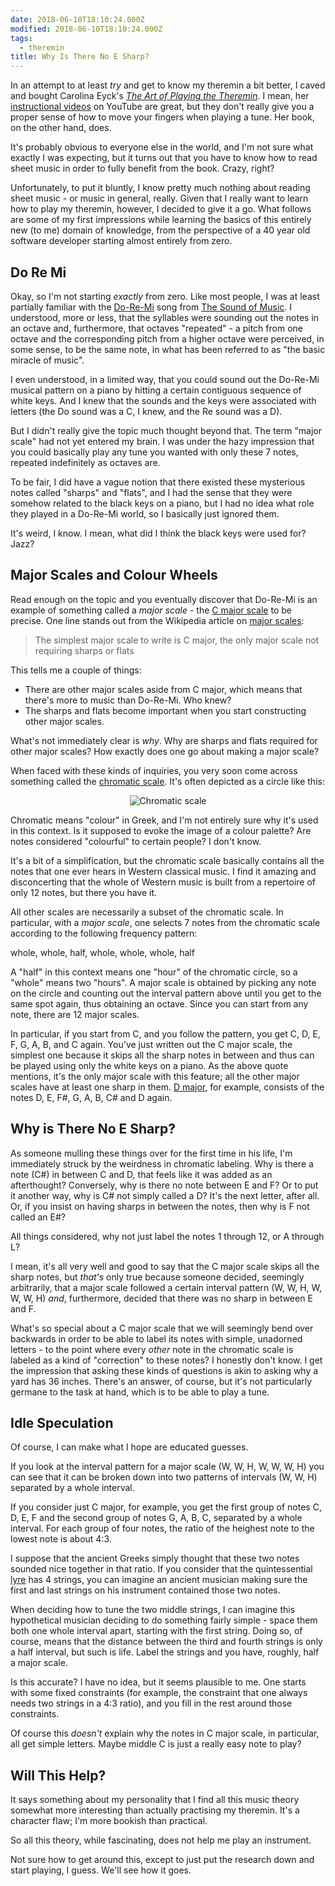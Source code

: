 ```yaml
---
date: 2018-06-10T18:10:24.000Z
modified: 2018-06-10T18:10:24.000Z
tags:
  - theremin
title: Why Is There No E Sharp?
---
```


In an attempt to at least *try* and get to know my theremin a bit better, I
caved and bought Carolina Eyck's [*The Art of Playing the Theremin*][1].  I
mean, her [instructional videos][4] on YouTube are great, but they don't
really give you a proper sense of how to move your fingers when playing a
tune.  Her book, on the other hand, does.

It's probably obvious to everyone else in the world, and I'm not sure what
exactly I was expecting, but it turns out that you have to know how to read
sheet music in order to fully benefit from the book.  Crazy, right?

Unfortunately, to put it bluntly, I know pretty much nothing about reading
sheet music - or music in general, really.  Given that I really want to
learn how to play my theremin, however, I decided to give it a go.  What
follows are some of my first impressions while learning the basics of this
entirely new (to me) domain of knowledge, from the perspective of a 40 year
old software developer starting almost entirely from zero.

## Do Re Mi

Okay, so I'm not starting *exactly* from zero.  Like most people, I was at
least partially familiar with the [Do-Re-Mi][5] song from [The Sound of
Music][6].  I understood, more or less, that the syllables were sounding out
the notes in an octave and, furthermore, that octaves "repeated" - a pitch
from one octave and the corresponding pitch from a higher octave were
perceived, in some sense, to be the same note, in what has been referred to
as "the basic miracle of music".

I even understood, in a limited way, that you could sound out the Do-Re-Mi
musical pattern on a piano by hitting a certain contiguous sequence of white
keys.  And I knew that the sounds and the keys were associated with letters
(the Do sound was a C, I knew, and the Re sound was a D).

But I didn't really give the topic much thought beyond that.  The term
"major scale" had not yet entered my brain.  I was under the hazy impression
that you could basically play any tune you wanted with only these 7 notes,
repeated indefinitely as octaves are.

To be fair, I did have a vague notion that there existed these mysterious
notes called "sharps" and "flats", and I had the sense that they were
somehow related to the black keys on a piano, but I had no idea what role
they played in a Do-Re-Mi world, so I basically just ignored them.

It's weird, I know.  I mean, what did I think the black keys were used for?
Jazz?

## Major Scales and Colour Wheels

Read enough on the topic and you eventually discover that Do-Re-Mi is an
example of something called a _major scale_ - the [C major scale][2] to be
precise.  One line stands out from the Wikipedia article on [major
scales][7]:

> The simplest major scale to write is C major, the only major scale not
> requiring sharps or flats

This tells me a couple of things:

* There are other major scales aside from C major, which means that there's
  more to music than Do-Re-Mi.  Who knew?
* The sharps and flats become important when you start constructing other
  major scales.

What's not immediately clear is _why_.  Why are sharps and flats required
for other major scales?  How exactly does one go about making a major scale?

When faced with these kinds of inquiries, you very soon come across
something called the [chromatic scale][8].  It's often depicted as a circle
like this:

<div style="clear: both; text-align: center;"> 
<img border="0"
     src="/static/img/Pitch_class_space.svg" 
     alt="Chromatic scale" />
</div>

Chromatic means "colour" in Greek, and I'm not entirely sure why it's used
in this context.  Is it supposed to evoke the image of a colour palette?
Are notes considered "colourful" to certain people?  I don't know.

It's a bit of a simplification, but the chromatic scale basically contains
all the notes that one ever hears in Western classical music.  I find it
amazing and disconcerting that the whole of Western music is built from a
repertoire of only 12 notes, but there you have it.

All other scales are necessarily a subset of the chromatic scale.  In
particular, with a _major scale_, one selects 7 notes from the chromatic
scale according to the following frequency pattern:

whole, whole, half, whole, whole, whole, half

A "half" in this context means one "hour" of the chromatic circle, so a
"whole" means two "hours".  A major scale is obtained by picking any note on
the circle and counting out the interval pattern above until you get to the
same spot again, thus obtaining an octave.  Since you can start from any
note, there are 12 major scales.

In particular, if you start from C, and you follow the pattern, you get C,
D, E, F, G, A, B, and C again.  You've just written out the C major scale,
the simplest one because it skips all the sharp notes in between and thus
can be played using only the white keys on a piano.  As the above quote
mentions, it's the only major scale with this feature; all the other major
scales have at least one sharp in them.  [D major][9], for example, consists
of the notes D, E, F#, G, A, B, C# and D again.

## Why is There No E Sharp?

As someone mulling these things over for the first time in his life, I'm
immediately struck by the weirdness in chromatic labeling.  Why is there a
note (C#) in between C and D, that feels like it was added as an
afterthought?  Conversely, why is there no note between E and F?  Or to put
it another way, why is C# not simply called a D?  It's the next letter,
after all.  Or, if you insist on having sharps in between the notes, then
why is F not called an E#?

All things considered, why not just label the notes 1 through 12, or A
through L?

I mean, it's all very well and good to say that the C major scale skips all
the sharp notes, but *that's* only true because someone decided, seemingly
arbitrarily, that a major scale followed a certain interval pattern (W, W,
H, W, W, W, H) *and*, furthermore, decided that there was no sharp in
between E and F.

What's so special about a C major scale that we will seemingly bend over
backwards in order to be able to label its notes with simple, unadorned
letters - to the point where every *other* note in the chromatic scale is
labeled as a kind of "correction" to these notes?  I honestly don't know.  I
get the impression that asking these kinds of questions is akin to asking
why a yard has 36 inches.  There's an answer, of course, but it's not
particularly germane to the task at hand, which is to be able to play a
tune.

## Idle Speculation

Of course, I can make what I hope are educated guesses.

If you look at the interval pattern for a major scale (W, W, H, W, W, W, H)
you can see that it can be broken down into two patterns of intervals (W, W,
H) separated by a whole interval.

If you consider just C major, for example, you get the first group of notes
C, D, E, F and the second group of notes G, A, B, C, separated by a whole
interval.  For each group of four notes, the ratio of the heighest note to
the lowest note is about 4:3.

I suppose that the ancient Greeks simply thought that these two notes
sounded nice together in that ratio.  If you consider that the
quintessential [lyre][3] has 4 strings, you can imagine an ancient musician
making sure the first and last strings on his instrument contained those two
notes.

When deciding how to tune the two middle strings, I can imagine this
hypothetical musician deciding to do something fairly simple - space them
both one whole interval apart, starting with the first string.  Doing so, of
course, means that the distance between the third and fourth strings is only
a half interval, but such is life.  Label the strings and you have, roughly,
half a major scale.

Is this accurate?  I have no idea, but it seems plausible to me.  One starts
with some fixed constraints (for example, the constraint that one always
needs two strings in a 4:3 ratio), and you fill in the rest around those
constraints.

Of course this *doesn't* explain why the notes in C major scale, in
particular, all get simple letters.  Maybe middle C is just a really easy
note to play?

## Will This Help?

It says something about my personality that I find all this music theory
somewhat more interesting than actually practising my theremin.  It's a
character flaw; I'm more bookish than practical.

So all this theory, while fascinating, does not help me play an instrument.

Not sure how to get around this, except to just put the research down and
start playing, I guess.   We'll see how it goes.


[1]: http://www.carolinaeyck.com/method/
[2]: https://en.wikipedia.org/wiki/C_major
[3]: https://en.wikipedia.org/wiki/Lyre
[4]: https://www.youtube.com/channel/UCYkSWMBi1pZUqjs2OngjUyA
[5]: https://en.wikipedia.org/wiki/Do-Re-Mi
[6]: https://en.wikipedia.org/wiki/The_Sound_of_Music
[7]: https://en.wikipedia.org/wiki/Major_scale
[8]: https://en.wikipedia.org/wiki/Chromatic_scale
[9]: https://en.wikipedia.org/wiki/D_major
